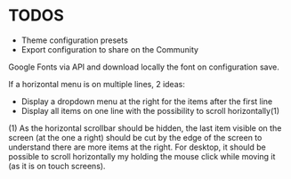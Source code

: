 TODOS
=====

- Theme configuration presets
- Export configuration to share on the Community

Google Fonts via API and download locally the font on configuration save.

If a horizontal menu is on multiple lines, 2 ideas:
- Display a dropdown menu at the right for the items after the first line
- Display all items on one line with the possibility to scroll horizontally(1)

(1) As the horizontal scrollbar should be hidden, the last item visible on the screen (at the one a right) should be cut by the edge of the screen to understand there are more items at the right. For desktop, it should be possible to scroll horizontally my holding the mouse click while moving it (as it is on touch screens).
